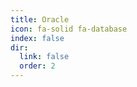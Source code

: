 ```yaml
---
title: Oracle
icon: fa-solid fa-database
index: false
dir:
  link: false
  order: 2
---
```


<Catalog />
